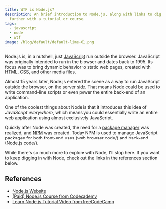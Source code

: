 ```yaml
---
title: WTF is Node.js?
description: An brief introduction to Node.js, along with links to dig in
  further with a tutorial or course.
tags:
  - javascript
  - node
  - wtf
image: /blog/default/default-lime-01.png
---
```


Node.js is, in a nutshell, just [JavaScript](/blog/wtf-is-javascript/) run outside the browser. JavaScript was originally intended to run in the browser and dates back to 1995. Its focus was to bring dynamic behavior to static web pages, created with [HTML](/blog/wtf-is-html/), [CSS](/blog/wtf-is-css/), and other media files.

Almost 15 years later, Node.js entered the scene as a way to run JavaScript outside the browser, on the server side. That means Node could be used to write command-line scripts or even power the entire back-end of an application.

One of the coolest things about Node is that it introduces this idea of _JavaScript everywhere_, which means you could essentially write an entire web application using almost exclusively JavaScript.

Quickly after Node was created, the need for a [package manager](/blog/wtf-is-a-package-manager/) was realized, and [NPM](/blog/wtf-is-npm/) was created. Today NPM is used to manage JavaScript packages for both front-end uses (web browser code/) and back-end (Node.js code/).

While there's so much more to explore with Node, I'll stop here. If you want to keep digging in with Node, check out the links in the references section below.

## References

- [Node.js Website](https://nodejs.org/en/)
- [(Paid) Node.js Course from Codecademy](https://www.codecademy.com/learn/learn-node-js)
- [Learn Node.js Tutorial Video from freeCodeCamp](https://youtu.be/RLtyhwFtXQA)
